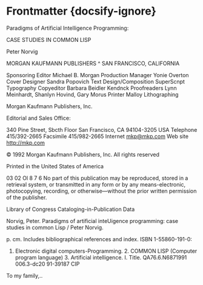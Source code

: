 # Frontmatter {docsify-ignore}
Paradigms of 
Artificial Intelligence 
Programming: 

CASE STUDIES IN COMMON LISP 

Peter Norvig 

MORGAN KAUFMANN PUBLISHERS ^ SAN FRANCISCO, CALIFORNIA 

Sponsoring Editor Michael B. Morgan 
Production Manager Yonie Overton 
Cover Designer Sandra Popovich 
Text Design/Composition SuperScnpt Typography 
Copyeditor Barbara Beidler Kendnck 
Proofreaders Lynn Meinhardt, Shanlyn Hovind, Gary Morus 
Printer Malloy Lithographing 

Morgan Kaufmann Publishers, Inc. 

Editorial and Sales Office: 

340 Pine Street, Sbcth Floor 
San Francisco, CA 94104-3205 
USA 
Telephone 415/392-2665 
Facsimile 415/982-2665 
Internet mkp@mkp.com 
Web site http://mkp.com 

© 1992 Morgan Kaufmann Publishers, Inc. 
All rights reserved 

Printed in the United States of America 

03 02 Ol 8 7 6 
No part of this publication may be reproduced, stored in a retrieval system, or 
transmitted in any form or by any means-electronic, photocopying, recording, or 
otherwise—without the prior written permission of the publisher. 

Library of Congress Cataloging-in-Publication Data 

Norvig, Peter. 
Paradigms of artificial inteUigence programming: case studies in 
common Lisp / Peter Norvig. 

p. cm. 
Includes bibliographical references and index. 
ISBN 1-55860-191-0: 
1. Electronic digital computers-Programming. 2. COMMON LISP 
(Computer program language) 3. Artificial intelligence. I. Title. 
QA76.6.N6871991 
006.3-dc20 91-39187 
CIP 

To my family,.. 

